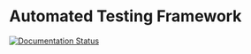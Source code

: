 # Automated Testing Framework
[![Documentation Status](https://readthedocs.org/projects/unity3dautotestframework/badge/?version=latest)](https://unity3dautotestframework.readthedocs.io/en/latest/?badge=latest)
